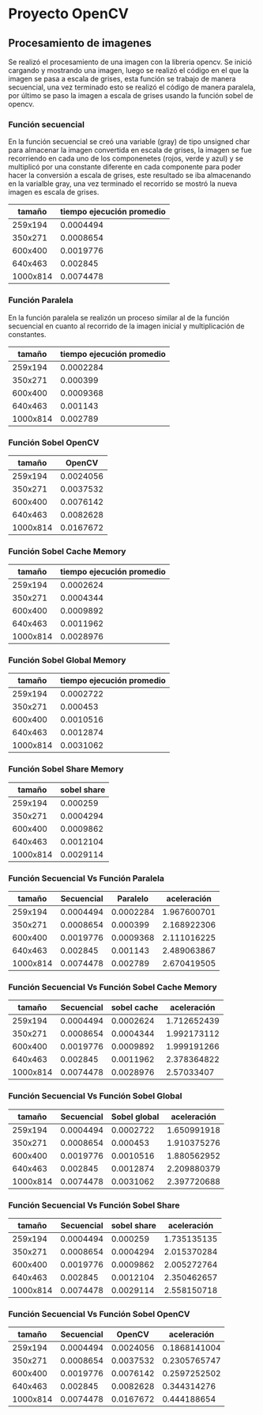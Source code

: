 # Proyecto OpenCV

## Procesamiento de imagenes

Se realizó el procesamiento de una imagen con la libreria opencv. Se inició cargando y mostrando una imagen, luego se realizó el código en el que la imagen se pasa a escala de grises, esta función se trabajo de manera secuencial, una vez terminado esto se realizó el código de manera paralela, por último se paso la imagen a escala de grises usando la función sobel de opencv.

### Función secuencial
En la función secuencial se creó una variable (gray) de tipo unsigned char para almacenar la imagen convertida en escala de grises, la imagen se fue recorriendo en cada uno de los componenetes (rojos, verde y azul) y se multiplicó por una constante diferente en cada componente para poder hacer la conversión a escala de grises, este resultado se iba almacenando en la varialble gray, una vez terminado el recorrido se mostró la nueva imagen es escala de grises.

tamaño |	tiempo ejecución promedio
-------|--------------------------
259x194|	0.0004494
350x271|	0.0008654
600x400|	0.0019776
640x463|	0.002845
1000x814|	0.0074478

### Función Paralela
En la función paralela se realizón un proceso similar al de la función secuencial en cuanto al recorrido de la imagen inicial y multiplicación de constantes.

tamaño|	tiempo ejecución promedio
------|--------------------------
259x194|	0.0002284
350x271|	0.000399
600x400|	0.0009368
640x463|	0.001143
1000x814|	0.002789

### Función Sobel OpenCV

tamaño|	OpenCV
------|------------
259x194|	0.0024056
350x271|	0.0037532
600x400|	0.0076142
640x463|	0.0082628
1000x814|	0.0167672

### Función Sobel Cache Memory

tamaño|	tiempo ejecución promedio
------|----------------------------
259x194|	0.0002624
350x271|	0.0004344
600x400|	0.0009892
640x463|	0.0011962
1000x814|	0.0028976

### Función Sobel Global Memory

tamaño |	tiempo ejecución promedio
-------|---------------------------------
259x194|	0.0002722
350x271|	0.000453
600x400|	0.0010516
640x463|	0.0012874
1000x814|	0.0031062

### Función Sobel Share Memory

tamaño|	sobel share
------|-------------
259x194|	0.000259
350x271|	0.0004294
600x400|	0.0009862
640x463|	0.0012104
1000x814|	0.0029114

### Función Secuencial Vs Función Paralela

tamaño|	Secuencial|	Paralelo|	aceleración
------|-----------|---------|---------------
259x194|	0.0004494|	0.0002284|	1.967600701
350x271|	0.0008654|	0.000399|	2.168922306
600x400|	0.0019776|	0.0009368|	2.111016225
640x463|	0.002845|	0.001143|	2.489063867
1000x814|	0.0074478|	0.002789|	2.670419505

### Función Secuencial Vs Función Sobel Cache Memory

tamaño|	Secuencial|	sobel cache|	aceleración
------|-----------|------------|----------------
259x194|	0.0004494|	0.0002624|	1.712652439
350x271|	0.0008654|	0.0004344|	1.992173112
600x400|	0.0019776|	0.0009892|	1.999191266
640x463|	0.002845|	0.0011962|	2.378364822
1000x814|	0.0074478|	0.0028976|	2.57033407

### Función Secuencial Vs Función Sobel Global

tamaño|	Secuencial|	Sobel global|	aceleración
------|-----------|-------------|--------------
259x194|	0.0004494|	0.0002722|	1.650991918
350x271|	0.0008654|	0.000453|	1.910375276
600x400|	0.0019776|	0.0010516|	1.880562952
640x463|	0.002845|	0.0012874	|2.209880379
1000x814|	0.0074478|	0.0031062|	2.397720688

### Función Secuencial Vs Función Sobel Share

tamaño|	Secuencial|	sobel share|	aceleración
------|-----------|------------|---------------
259x194|	0.0004494|	0.000259|	1.735135135
350x271|	0.0008654|	0.0004294|	2.015370284
600x400|	0.0019776|	0.0009862|	2.005272764
640x463|	0.002845|	0.0012104|	2.350462657
1000x814|	0.0074478|	0.0029114|	2.558150718

### Función Secuencial Vs Función Sobel OpenCV

tamaño|	Secuencial|	OpenCV|	aceleración
------|-----------|-------|--------------------
259x194|	0.0004494|	0.0024056|	0.1868141004
350x271|	0.0008654|	0.0037532|	0.2305765747
600x400|	0.0019776|	0.0076142|	0.2597252502
640x463|	0.002845|	0.0082628|	0.344314276
1000x814|	0.0074478|	0.0167672|	0.444188654
